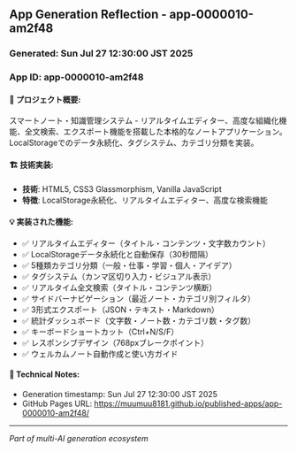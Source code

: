 ## App Generation Reflection - app-0000010-am2f48

### Generated: Sun Jul 27 12:30:00 JST 2025
### App ID: app-0000010-am2f48

#### 🎯 プロジェクト概要:
スマートノート・知識管理システム - リアルタイムエディター、高度な組織化機能、全文検索、エクスポート機能を搭載した本格的なノートアプリケーション。LocalStorageでのデータ永続化、タグシステム、カテゴリ分類を実装。

#### 🏗️ 技術実装:
- **技術**: HTML5, CSS3 Glassmorphism, Vanilla JavaScript
- **特徴**: LocalStorage永続化、リアルタイムエディター、高度な検索機能

#### 💡 実装された機能:
- ✅ リアルタイムエディター（タイトル・コンテンツ・文字数カウント）
- ✅ LocalStorageデータ永続化と自動保存（30秒間隔）
- ✅ 5種類カテゴリ分類（一般・仕事・学習・個人・アイデア）
- ✅ タグシステム（カンマ区切り入力・ビジュアル表示）
- ✅ リアルタイム全文検索（タイトル・コンテンツ横断）
- ✅ サイドバーナビゲーション（最近ノート・カテゴリ別フィルタ）
- ✅ 3形式エクスポート（JSON・テキスト・Markdown）
- ✅ 統計ダッシュボード（文字数・ノート数・カテゴリ数・タグ数）
- ✅ キーボードショートカット（Ctrl+N/S/F）
- ✅ レスポンシブデザイン（768pxブレークポイント）
- ✅ ウェルカムノート自動作成と使い方ガイド

#### 📝 Technical Notes:
- Generation timestamp: Sun Jul 27 12:30:00 JST 2025
- GitHub Pages URL: https://muumuu8181.github.io/published-apps/app-0000010-am2f48/

---
*Part of multi-AI generation ecosystem*